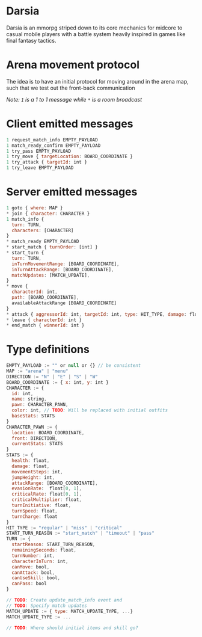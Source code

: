# Darsia

Darsia is an mmorpg striped down to its core mechanics for midcore to casual
mobile players with a battle system heavily inspired in games like final fantasy
tactics.

# Arena movement protocol

The idea is to have an initial protocol for moving around in the arena map, such
that we test out the front-back communication

*Note: `1` is a 1 to 1 message while ` * ` is a room broadcast*

# Client emitted messages

```js
1 request_match_info EMPTY_PAYLOAD
1 match_ready_confirm EMPTY_PAYLOAD
1 try_pass EMPTY_PAYLOAD
1 try_move { targetLocation: BOARD_COORDINATE }
1 try_attack { targetId: int }
1 try_leave EMPTY_PAYLOAD
```

# Server emitted messages

```js
1 goto { where: MAP }
* join { character: CHARACTER }
1 match_info {
  turn: TURN,
  characters: [CHARACTER]
}
* match_ready EMPTY_PAYLOAD
* start_match { turnOrder: [int] }
* start_turn {
  turn: TURN,
  inTurnMovementRange: [BOARD_COORDINATE],
  inTurnAttackRange: [BOARD_COORDINATE],
  matchUpdates: [MATCH_UPDATE],
}
* move {
  characterId: int,
  path: [BOARD_COORDINATE],
  availableAttackRange [BOARD_COORDINATE]
}
* attack { aggressorId: int, targetId: int, type: HIT_TYPE, damage: float }
* leave { characterId: int }
* end_match { winnerId: int }
```

# Type definitions

```js
EMPTY_PAYLOAD := "" or null or {} // be consistent
MAP := "arena" | "menu"
DIRECTION := "N" | "E" | "S" | "W"
BOARD_COORDINATE := { x: int, y: int }
CHARACTER := {
  id: int,
  name: string,
  pawn: CHARACTER_PAWN,
  color: int, // TODO: Will be replaced with initial outfits
  baseStats: STATS
}
CHARACTER_PAWN := {
  location: BOARD_COORDINATE,
  front: DIRECTION,
  currentStats: STATS
}
STATS := {
  health: float,
  damage: float,
  movementSteps: int,
  jumpHeight: int,
  attackRange: [BOARD_COORDINATE],
  evasionRate:  float[0, 1],
  criticalRate: float[0, 1],
  criticalMultiplier: float,
  turnInitiative: float,
  turnSpeed: float,
  turnCharge: float
}
HIT_TYPE := "regular" | "miss" | "critical"
START_TURN_REASON := "start_match" | "timeout" | "pass"
TURN := {
  startReason: START_TURN_REASON,
  remainingSeconds: float,
  turnNumber: int,
  characterInTurn: int,
  canMove: bool,
  canAttack: bool,
  canUseSkill: bool,
  canPass: bool
}

// TODO: Create update_match_info event and
// TODO: Specify match updates
MATCH_UPDATE := { type: MATCH_UPDATE_TYPE, ...}
MATCH_UPDATE_TYPE := ...

// TODO: Where should initial items and skill go?
```
